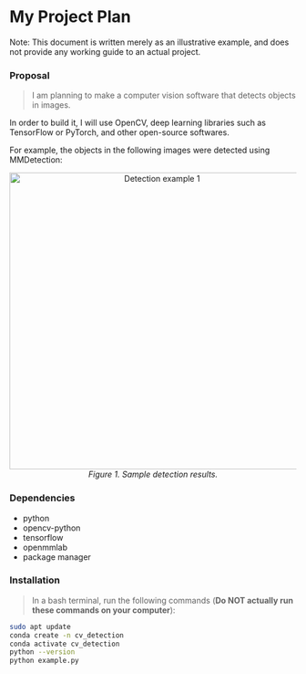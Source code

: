 # My Project Plan
Note: This document is written merely as an illustrative example, and does not provide any working guide to an actual project.

### Proposal

>I am planning to make a computer vision software that detects objects in images.

In order to build it, I will use OpenCV, deep learning libraries such as TensorFlow or PyTorch, and other open-source softwares.

For example, the objects in the following images were detected using MMDetection:

<p align="center">
  <img src="https://user-images.githubusercontent.com/12907710/137271636-56ba1cd2-b110-4812-8221-b4c120320aa9.png" alt="Detection example 1" width="520">
  <br />
  <em>Figure 1. Sample detection results.</em>
</p>

### Dependencies

- python  
- opencv-python  
- tensorflow  
- openmmlab  
- package manager

### Installation

> In a bash terminal, run the following commands (**Do NOT actually run these commands on your computer**):

```bash
sudo apt update
conda create -n cv_detection
conda activate cv_detection
python --version
python example.py
